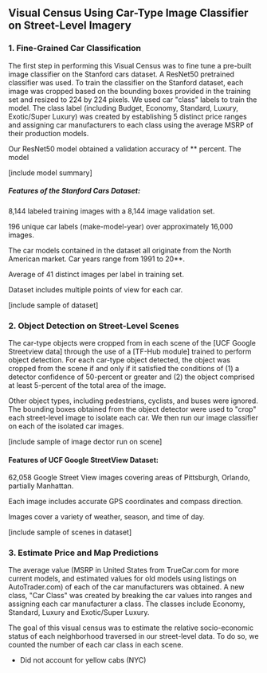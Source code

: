 ## Visual Census Using Car-Type Image Classifier on Street-Level Imagery

### 1. Fine-Grained Car Classification

The first step in performing this Visual Census was to fine tune a pre-built image classifier on the Stanford cars dataset. A ResNet50 pretrained classifier was used. To train the classifier on the Stanford dataset, each image was cropped based on the bounding boxes provided in the training set and resized to 224 by 224 pixels. We used car "class" labels to train the model. The class label (including Budget, Economy, Standard, Luxury, Exotic/Super Luxury) was created by establishing 5 distinct price ranges and assigning car manufacturers to each class using the average MSRP of their production models. 

Our ResNet50 model obtained a validation accuracy of ** percent. The model 

[include model summary]

##### Features of the Stanford Cars Dataset:

8,144 labeled training images with a 8,144 image validation set.

196 unique car labels (make-model-year) over approximately 16,000 images. 

The car models contained in the dataset all originate from the North American market. Car years range from 1991 to 20**.

Average of 41 distinct images per label in training set.

Dataset includes multiple points of view for each car.

[include sample of dataset]

### 2. Object Detection on Street-Level Scenes
The car-type objects were cropped from in each scene of the [UCF Google Streetview data] through the use of a [TF-Hub module] trained to perform object detection. For each car-type object detected, the object was cropped from the scene if and only if it satisfied the conditions of (1) a detector confidence of 50-percent or greater and (2) the object comprised at least 5-percent of the total area of the image.

Other object types, including pedestrians, cyclists, and buses were ignored. The bounding boxes obtained from the object detector were used to "crop" each street-level image to isolate each car. We then run our image classifier on each of the isolated car images. 

[include sample of image dector run on scene]

#### Features of UCF Google StreetView Dataset:

62,058 Google Street View images covering areas of Pittsburgh, Orlando, partially Manhattan.

Each image includes accurate GPS coordinates and compass direction.

Images cover a variety of weather, season, and time of day.

[include sample of scenes in dataset]

### 3. Estimate Price and Map Predictions

The average value (MSRP in United States from TrueCar.com for more current models, and estimated values for old models using listings on AutoTrader.com) of each of the car manufacturers was obtained. A new class, "Car Class" was created by breaking the car values into ranges and assigning each car manufacturer a class. The classes include Economy, Standard, Luxury and Exotic/Super Luxury. 

The goal of this visual census was to estimate the relative socio-economic status of each neighborhood traversed in our street-level data. To do so, we counted the number of each car class in each scene. 

- Did not account for yellow cabs (NYC)